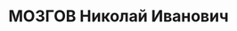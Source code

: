 ---
title: МОЗГОВ Николай Иванович
description: '1896 г.р., русский, член ВКП(б) с 1919, воентехник 1 ранга, нач. мастерской
  отдельного танк. батальона 48 СП 48 СД МВО.

  ВКВС - 09.05.1938, ВМН. Расстрелян 09.05.1938, Калинин'
---